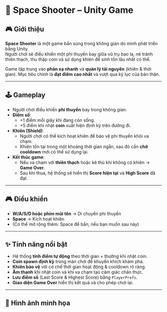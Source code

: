 # 🚀 Space Shooter – Unity Game  

## 🎮 Giới thiệu  
**Space Shooter** là một game bắn súng trong không gian do mình phát triển bằng Unity.  
Người chơi sẽ điều khiển một phi thuyền bay giữa vũ trụ bao la, né tránh thiên thạch, thu thập coin và sử dụng khiên để sinh tồn lâu nhất có thể.  

Game tập trung vào **phản xạ nhanh** và **quản lý tài nguyên** (khiên & thời gian). Mục tiêu chính là **đạt điểm cao nhất** và vượt qua kỷ lục của bản thân.  

---

## 🕹️ Gameplay  

- Người chơi điều khiển **phi thuyền** bay trong không gian.  
- **Điểm số**:
  - +1 điểm mỗi giây khi đang còn sống.  
  - +5 điểm khi nhặt **coin** xuất hiện định kỳ trên đường đi.  
- **Khiên (Shield)**:
  - Người chơi có thể kích hoạt khiên để bảo vệ phi thuyền khỏi va chạm.  
  - Khiên tồn tại trong một khoảng thời gian ngắn, sau đó cần **chờ cooldown** mới có thể sử dụng lại.  
- **Kết thúc game**:
  - Nếu va chạm với **thiên thạch** hoặc kẻ thù khi không có khiên → **Game Over**.  
  - Sau khi thua, hệ thống sẽ hiển thị **Score hiện tại** và **High Score** đã đạt.  

---

## 🎮 Điều khiển  

- **W/A/S/D hoặc phím mũi tên** → Di chuyển phi thuyền  
- **Space** → Kích hoạt khiên  
- (Có thể mở rộng thêm: Space để bắn, nếu bạn muốn sau này)  

---

## ✨ Tính năng nổi bật  

- Hệ thống **tính điểm tự động** theo thời gian + thưởng khi nhặt coin.  
- **Coin spawn định kỳ** trong màn chơi để khuyến khích khám phá.  
- **Khiên bảo vệ** với cơ chế thời gian hoạt động & cooldown rõ ràng.  
- **Âm thanh** khi nhặt coin và khi va chạm tạo cảm giác chân thực.  
- **Lưu điểm số** (Last Score & Highest Score) bằng `PlayerPrefs`.  
- **Giao diện Game Over** hiển thị kết quả và cho phép chơi lại.  

---

## 📸 Hình ảnh minh họa  



